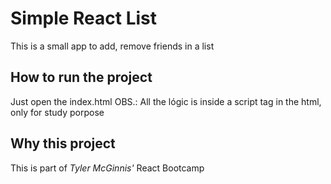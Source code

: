 # Simple React List
This is a small app to add, remove friends in a list

## How to run the project
Just open the index.html
OBS.: All the lógic is inside a script tag in the html, only for study porpose

## Why this project
This is part of _Tyler McGinnis'_ React Bootcamp
